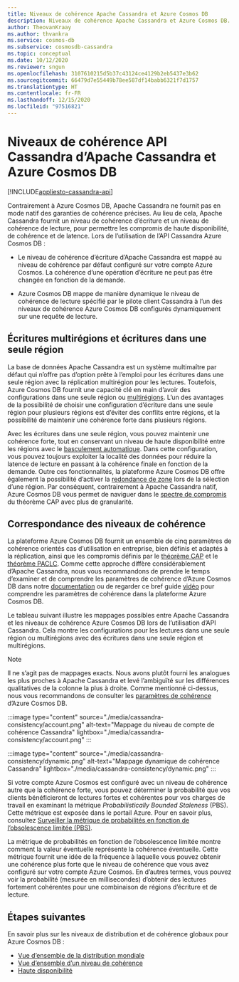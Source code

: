 ```yaml
---
title: Niveaux de cohérence Apache Cassandra et Azure Cosmos DB
description: Niveaux de cohérence Apache Cassandra et Azure Cosmos DB.
author: TheovanKraay
ms.author: thvankra
ms.service: cosmos-db
ms.subservice: cosmosdb-cassandra
ms.topic: conceptual
ms.date: 10/12/2020
ms.reviewer: sngun
ms.openlocfilehash: 3107610215d5b37c43124ce4129b2eb5437e3b62
ms.sourcegitcommit: 66479d7e55449b78ee587df14babb6321f7d1757
ms.translationtype: HT
ms.contentlocale: fr-FR
ms.lasthandoff: 12/15/2020
ms.locfileid: "97516821"
---
```

# <a name="apache-cassandra-and-azure-cosmos-db-cassandra-api-consistency-levels"></a>Niveaux de cohérence API Cassandra d’Apache Cassandra et Azure Cosmos DB
[!INCLUDE[appliesto-cassandra-api](includes/appliesto-cassandra-api.md)]

Contrairement à Azure Cosmos DB, Apache Cassandra ne fournit pas en mode natif des garanties de cohérence précises. Au lieu de cela, Apache Cassandra fournit un niveau de cohérence d’écriture et un niveau de cohérence de lecture, pour permettre les compromis de haute disponibilité, de cohérence et de latence. Lors de l’utilisation de l’API Cassandra Azure Cosmos DB :

* Le niveau de cohérence d’écriture d’Apache Cassandra est mappé au niveau de cohérence par défaut configuré sur votre compte Azure Cosmos. La cohérence d’une opération d’écriture ne peut pas être changée en fonction de la demande.

* Azure Cosmos DB mappe de manière dynamique le niveau de cohérence de lecture spécifié par le pilote client Cassandra à l’un des niveaux de cohérence Azure Cosmos DB configurés dynamiquement sur une requête de lecture.

## <a name="multi-region-writes-vs-single-region-writes"></a>Écritures multirégions et écritures dans une seule région

La base de données Apache Cassandra est un système multimaître par défaut qui n’offre pas d’option prête à l’emploi pour les écritures dans une seule région avec la réplication multirégion pour les lectures. Toutefois, Azure Cosmos DB fournit une capacité clé en main d’avoir des configurations dans une seule région ou [multirégions](how-to-multi-master.md). L’un des avantages de la possibilité de choisir une configuration d’écriture dans une seule région pour plusieurs régions est d’éviter des conflits entre régions, et la possibilité de maintenir une cohérence forte dans plusieurs régions. 

Avec les écritures dans une seule région, vous pouvez maintenir une cohérence forte, tout en conservant un niveau de haute disponibilité entre les régions avec le [basculement automatique](high-availability.md#multi-region-accounts-with-a-single-write-region-write-region-outage). Dans cette configuration, vous pouvez toujours exploiter la localité des données pour réduire la latence de lecture en passant à la cohérence finale en fonction de la demande. Outre ces fonctionnalités, la plateforme Azure Cosmos DB offre également la possibilité d’activer la [redondance de zone](high-availability.md#availability-zone-support) lors de la sélection d’une région. Par conséquent, contrairement à Apache Cassandra natif, Azure Cosmos DB vous permet de naviguer dans le [spectre de compromis](consistency-levels.md#rto) du théorème CAP avec plus de granularité.

## <a name="mapping-consistency-levels"></a>Correspondance des niveaux de cohérence

La plateforme Azure Cosmos DB fournit un ensemble de cinq paramètres de cohérence orientés cas d’utilisation en entreprise, bien définis et adaptés à la réplication, ainsi que les compromis définis par le [théorème CAP](https://en.wikipedia.org/wiki/CAP_theorem) et le [théorème PACLC](https://en.wikipedia.org/wiki/PACELC_theorem). Comme cette approche diffère considérablement d’Apache Cassandra, nous vous recommandons de prendre le temps d’examiner et de comprendre les paramètres de cohérence d’Azure Cosmos DB dans notre [documentation](consistency-levels.md) ou de regarder ce bref guide [vidéo](https://www.youtube.com/watch?v=t1--kZjrG-o) pour comprendre les paramètres de cohérence dans la plateforme Azure Cosmos DB.

Le tableau suivant illustre les mappages possibles entre Apache Cassandra et les niveaux de cohérence Azure Cosmos DB lors de l’utilisation d’API Cassandra. Cela montre les configurations pour les lectures dans une seule région ou multirégions avec des écritures dans une seule région et multirégions.

> [!NOTE]
> Il ne s’agit pas de mappages exacts. Nous avons plutôt fourni les analogues les plus proches à Apache Cassandra et levé l’ambiguïté sur les différences qualitatives de la colonne la plus à droite. Comme mentionné ci-dessus, nous vous recommandons de consulter les [paramètres de cohérence](consistency-levels.md) d’Azure Cosmos DB. 

:::image type="content" source="./media/cassandra-consistency/account.png" alt-text="Mappage du niveau de compte de cohérence Cassandra" lightbox="./media/cassandra-consistency/account.png" :::

:::image type="content" source="./media/cassandra-consistency/dynamic.png" alt-text="Mappage dynamique de cohérence Cassandra" lightbox="./media/cassandra-consistency/dynamic.png" :::

Si votre compte Azure Cosmos est configuré avec un niveau de cohérence autre que la cohérence forte, vous pouvez déterminer la probabilité que vos clients bénéficieront de lectures fortes et cohérentes pour vos charges de travail en examinant la métrique *Probabilistically Bounded Staleness* (PBS). Cette métrique est exposée dans le portail Azure. Pour en savoir plus, consultez [Surveiller la métrique de probabilités en fonction de l’obsolescence limitée (PBS)](how-to-manage-consistency.md#monitor-probabilistically-bounded-staleness-pbs-metric).

La métrique de probabilités en fonction de l’obsolescence limitée montre comment la valeur éventuelle représente la cohérence éventuelle. Cette métrique fournit une idée de la fréquence à laquelle vous pouvez obtenir une cohérence plus forte que le niveau de cohérence que vous avez configuré sur votre compte Azure Cosmos. En d’autres termes, vous pouvez voir la probabilité (mesurée en millisecondes) d’obtenir des lectures fortement cohérentes pour une combinaison de régions d’écriture et de lecture.

## <a name="next-steps"></a>Étapes suivantes

En savoir plus sur les niveaux de distribution et de cohérence globaux pour Azure Cosmos DB :

* [Vue d’ensemble de la distribution mondiale](distribute-data-globally.md)
* [Vue d’ensemble d’un niveau de cohérence](consistency-levels.md)
* [Haute disponibilité](high-availability.md)
